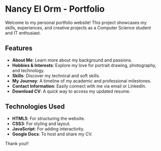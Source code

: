 # Nancy El Orm - Portfolio

Welcome to my personal portfolio website! This project showcases my skills, experiences, and creative projects as a Computer Science student and IT enthusiast.

## Features

- **About Me**: Learn more about my background and passions.
- **Hobbies & Interests**: Explore my love for portrait drawing, photography, and technology.
- **Skills**: Discover my technical and soft skills.
- **My Journey**: A timeline of my academic and professional milestones.
- **Contact Information**: Easily connect with me via email or LinkedIn.
- **Download CV**: A quick way to access my updated resume.

## Technologies Used

- **HTML5**: For structuring the website.
- **CSS3**: For styling and layout.
- **JavaScript**: For adding interactivity.
- **Google Docs**: To host and share my CV.

Thank you!!

